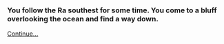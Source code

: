 ### You follow the Ra southest for some time. You come to a bluff overlooking the ocean and find a way down. 

[Continue...](ra.html)
